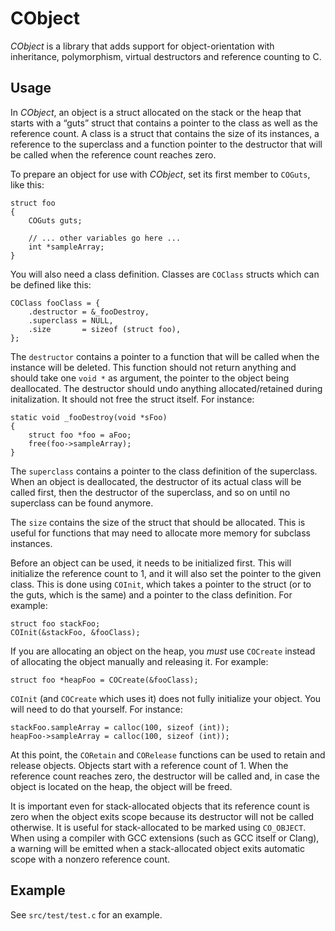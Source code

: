 CObject
=======

_CObject_ is a library that adds support for object-orientation with 
inheritance, polymorphism, virtual destructors and reference counting to C.

Usage
-----

In _CObject_, an object is a struct allocated on the stack or the heap that 
starts with a “guts” struct that contains a pointer to the class as well as the 
reference count. A class is a struct that contains the size of its instances, a 
reference to the superclass and a function pointer to the destructor that will 
be called when the reference count reaches zero.

To prepare an object for use with _CObject_, set its first member to `COGuts`, 
like this:

	struct foo
	{
		COGuts guts;

		// ... other variables go here ...
		int *sampleArray;
	}

You will also need a class definition. Classes are `COClass` structs which can 
be defined like this:

	COClass fooClass = {
		.destructor = &_fooDestroy,
		.superclass = NULL,
		.size       = sizeof (struct foo),
	};

The `destructor` contains a pointer to a function that will be called when the 
instance will be deleted. This function should not return anything and should 
take one `void *` as argument, the pointer to the object being deallocated. The 
destructor should undo anything allocated/retained during initalization. It 
should not free the struct itself. For instance:

	static void _fooDestroy(void *sFoo)
	{
		struct foo *foo = aFoo;
		free(foo->sampleArray);
	}

The `superclass` contains a pointer to the class definition of the superclass. 
When an object is deallocated, the destructor of its actual class will be 
called first, then the destructor of the superclass, and so on until no 
superclass can be found anymore.

The `size` contains the size of the struct that should be allocated. This is 
useful for functions that may need to allocate more memory for subclass 
instances.

Before an object can be used, it needs to be initialized first. This will 
initialize the reference count to 1, and it will also set the pointer to the 
given class. This is done using `COInit`, which takes a pointer to the struct 
(or to the guts, which is the same) and a pointer to the class definition. For 
example:

	struct foo stackFoo;
	COInit(&stackFoo, &fooClass);

If you are allocating an object on the heap, you _must_ use `COCreate` instead 
of allocating the object manually and releasing it. For example:

	struct foo *heapFoo = COCreate(&fooClass);

`COInit` (and `COCreate` which uses it) does not fully initialize your object.
You will need to do that yourself. For instance:

	stackFoo.sampleArray = calloc(100, sizeof (int));
	heapFoo->sampleArray = calloc(100, sizeof (int));

At this point, the `CORetain` and `CORelease` functions can be used to retain
and release objects. Objects start with a reference count of 1. When the
reference count reaches zero, the destructor will be called and, in case the
object is located on the heap, the object will be freed.

It is important even for stack-allocated objects that its reference count is 
zero when the object exits scope because its destructor will not be called 
otherwise. It is useful for stack-allocated to be marked using `CO_OBJECT`. 
When using a compiler with GCC extensions (such as GCC itself or Clang), a 
warning will be emitted when a stack-allocated object exits automatic scope 
with a nonzero reference count.

Example
-------

See `src/test/test.c` for an example.
